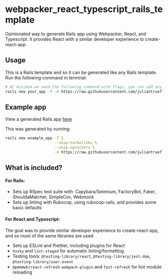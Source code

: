 # webpacker_react_typescript_rails_template

Opinionated way to generate Rails app using Webpacker, React, and Typescript.
It provides React with a similar developer experience to create-react-app.

## Usage

This is a Rails template and so it can be generated like any Rails template.
Run the following command in terminal:

```bash
# At minimum we need the following command with flags, you can add any other flags you want on top of this.
rails new your_app -T -m https://raw.githubusercontent.com/juliantrueflynn/webpacker_react_typescript_rails_template/master/template.rb
```

## Example app

View a generated Rails app [here](https://github.com/juliantrueflynn/webpacker_react_typescript_rails_template/tree/master/files)

This was generated by running:

```bash
rails new example_app -T \
                      --skip-turbolinks \
                      --skip-sprockets \
                      -m https://raw.githubusercontent.com/juliantrueflynn/webpacker_react_typescript_rails_template/master/template.rb
```

## What is included?

#### For Rails:
- Sets up RSpec test suite with: Capybara/Selenium, FactoryBot, Faker, ShouldaMatcher, SimpleCov, Webmock
- Sets up linting with Rubocop, using rubocop-rails, and provides some basic defaults

#### For React and Typescript:

The goal was to provide similar developer experience to create-react-app, and so most of the same libraries are used.

- Sets up ESLint and Prettier, including plugins for React
- `husky` and `lint-staged` for automatic linting/formatting
- Testing tools: `@testing-library/react`, `@testing-library/jest-dom`, `@testing-library/user-event`
- `@pmmmwh/react-refresh-webpack-plugin` and `fast-refresh` for hot module reloading
